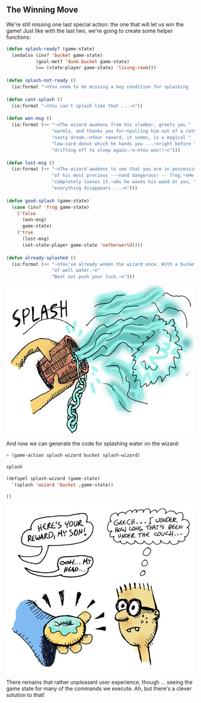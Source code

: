 ## The Winning Move

We're still missing one last special action: the one that will let us win the game! Just like with the last two, we're going to create some helper functions:

```lisp
(defun splash-ready? (game-state)
  (andalso (inv? 'bucket game-state)
           (goal-met? 'dunk-bucket game-state)
           (== (state-player game-state) 'living-room)))

(defun splash-not-ready ()
  (io:format "~nYou seem to be missing a key condition for splashing ...~n"))

(defun cant-splash ()
  (io:format "~nYou can't splash like that ...~n"))

(defun won-msg ()
  (io:format (++ "~nThe wizard awakens from his slumber, greets you "
                 "warmly, and thanks you for~npulling him out of a rather "
                 "nasty dream.~nYour reward, it seems, is a magical "
                 "low-card donut which he hands you ...~nright before "
                 "drifting off to sleep again.~n~nYou won!!~n")))

(defun lost-msg ()
  (io:format (++ "~nThe wizard awakens to see that you are in possession "
                 "of his most precious --~nand dangerous! -- frog.~nHe "
                 "completely looses it.~nAs he waves his wand at you, "
                 "everything disappears ...~n")))

(defun good-splash (game-state)
  (case (inv? 'frog game-state)
    ('false
      (won-msg)
      game-state)
    ('true
      (lost-msg)
      (set-state-player game-state 'netherworld))))

(defun already-splashed ()
  (io:format (++ "~nYou've already woken the wizard once. With a bucket full "
                 "of well water.~n"
                 "Best not push your luck.~n")))
```

![](../images/splash.jpg)

And now we can generate the code for splashing water on the wizard:

```lisp
> (game-action splash wizard bucket splash-wizard)
```
```lisp
splash
```
```lisp
(defspel splash-wizard (game-state)
  `(splash 'wizard 'bucket ,game-state))
```
```lisp
()
```

![](../images/donut.jpg)

There remains that rather unpleasant user experience, though ... seeing the game state for many of the commands we execute. Ah, but there's a clever solution to that!
